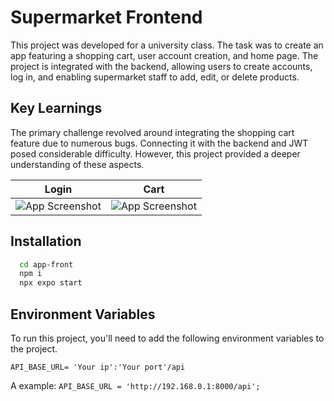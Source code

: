 # Supermarket Frontend

This project was developed for a university class. The task was to create an app featuring a shopping cart, user account creation, and home page. The project is integrated with the backend, allowing users to create accounts, log in, and enabling supermarket staff to add, edit, or delete products.


## Key Learnings
The primary challenge revolved around integrating the shopping cart feature due to numerous bugs. Connecting it with the backend and JWT posed considerable difficulty. However, this project provided a deeper understanding of these aspects.


| Login                           | Cart                            |
| ----------------------------------- | ----------------------------------- |
| ![App Screenshot](https://i.postimg.cc/QtLHzXdt/Screenshot-2023-12-21-18-13-53-029-host-exp-exponent.jpg)  | ![App Screenshot](https://i.postimg.cc/8Cf7wFD9/IMG-20231221-WA0005.jpg) |


## Installation

```bash
  cd app-front
  npm i
  npx expo start
```
    
## Environment Variables

To run this project, you'll need to add the following environment variables to the project.

`API_BASE_URL= 'Your ip':'Your port'/api`

A example: `API_BASE_URL = 'http://192.168.0.1:8000/api';`
